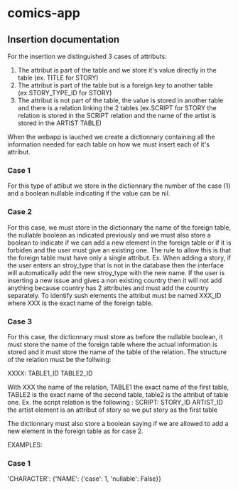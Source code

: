 # comics-app

## Insertion documentation

For the insertion we distinguished 3 cases of attributs:
1. The attribut is part of the table and we store it's value directly in the table (ex. TITLE for STORY)
2. The attribut is part of the table but is a foreign key to another table (ex.STORY_TYPE_ID for STORY)
3. The attribut is not part of the table, the value is stored in another table and there is a relation linking the 2 tables (ex.SCRIPT for STORY the relation is stored in the SCRIPT relation and the name of the artist is stored in the ARTIST TABLE)

When the webapp is lauched we create a dictionnary containing all the information needed for each table on how we must insert each of it's attribut.

### Case 1
For this type of attibut we store in the dictionnary the number of the case (1) and a boolean nullable indicating if the value can be nil.

### Case 2 
For this case, we must store in the dictionnary the name of the foreign table, the nullable boolean as indicated previously and we must also store a boolean to indicate if we can add a new element in the foreign table or if it is forbiden and the user must give an existing one. The rule to allow this is that the foreign table must have only a single attribut. 
Ex. When adding a story, if the user enters an stroy_type that is not in the database then the interface will automatically add the new stroy_type with the new name. If the user is inserting a new issue and gives a non existing country then it will not add anything because country has 2 attributes and must add the country separately. 
To identify sush elements the attribut must be named XXX_ID where XXX is the exact name of the foreign table.

### Case 3
For this case, the dictionnary must store as before the nullable boolean, it must store the name of the foreign table where the actual information is stored and it must store the name of the table of the relation. The structure of the relation must be the follwing:

XXXX:
TABLE1_ID
TABLE2_ID

With XXX the name of the relation, TABLE1 the exact name of the first table, TABLE2 is the exact name of the second table, table2 is the attribut of table one.
Ex. the script relation is the following : 
SCRIPT:
STORY_ID
ARTIST_ID 
the artist element is an attribut of story so we put story as the first table

The dictionnary must also store a boolean saying if we are allowed to add a new element in the foreign table as for case 2.


EXAMPLES:
### Case 1
'CHARACTER': {'NAME': {'case': 1, 'nullable': False}}

